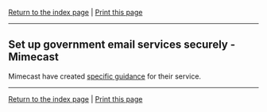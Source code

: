 [Return to the index page](/using-cloud/) | [Print this page](https://gitprint.com/alphagov/using-cloud/blob/master/help-for-technology-people/Set-up-government-email-services-securely/Mimecast.md)

***

## Set up government email services securely - Mimecast

Mimecast have created [specific guidance](https://community.mimecast.com/docs/DOC-2377) for their service.

***

[Return to the index page](/using-cloud/) | [Print this page](https://gitprint.com/alphagov/using-cloud/blob/master/help-for-technology-people/Set-up-government-email-services-securely/Mimecast.md)
